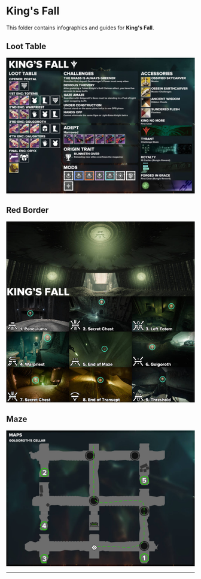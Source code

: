 # King's Fall

This folder contains infographics and guides for **King's Fall**.

## Loot Table

![Loot Table](kf_loot.jpg)

## Red Border

![Red Border](kf_redborder.jpg)

## Maze

![Maze](kf_maze.jpg)

---